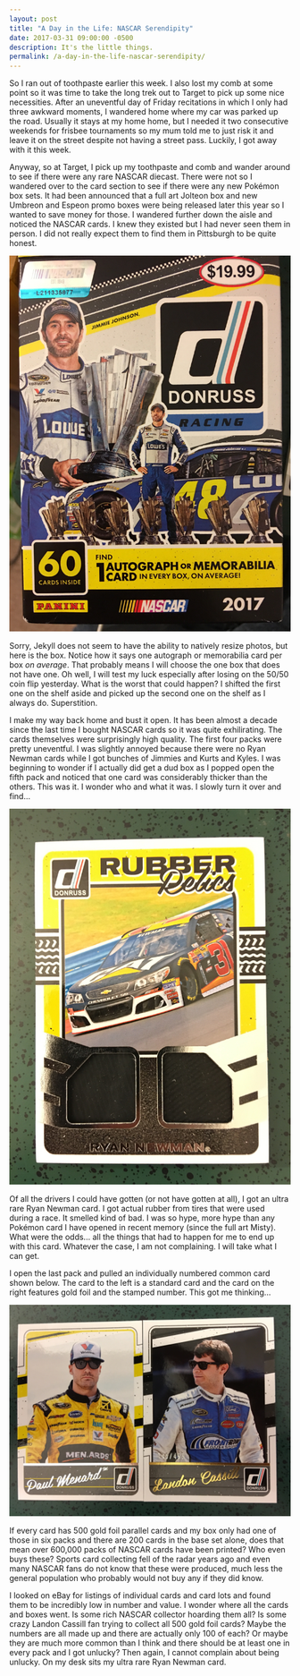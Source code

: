```yaml
---
layout: post
title: "A Day in the Life: NASCAR Serendipity"
date: 2017-03-31 09:00:00 -0500
description: It's the little things.
permalink: /a-day-in-the-life-nascar-serendipity/
---
```


So I ran out of toothpaste earlier this week. I also lost my comb at some point so it was time to take the long trek out to Target to pick up some nice necessities. After an uneventful day of Friday recitations in which I only had three awkward moments, I wandered home where my car was parked up the road. Usually it stays at my home home, but I needed it two consecutive weekends for frisbee tournaments so my mum told me to just risk it and leave it on the street despite not having a street pass. Luckily, I got away with it this week.

Anyway, so at Target, I pick up my toothpaste and comb and wander around to see if there were any rare NASCAR diecast. There were not so I wandered over to the card section to see if there were any new Pokémon box sets. It had been announced that a full art Jolteon box and new Umbreon and Espeon promo boxes were being released later this year so I wanted to save money for those. I wandered further down the aisle and noticed the NASCAR cards. I knew they existed but I had never seen them in person. I did not really expect them to find them in Pittsburgh to be quite honest.

![Surprise](\assets\img\nascar_card_box.jpg)

Sorry, Jekyll does not seem to have the ability to natively resize photos, but here is the box. Notice how it says one autograph or memorabilia card per box *on average*. That probably means I will choose the one box that does not have one. Oh well, I will test my luck especially after losing on the 50/50 coin flip yesterday. What is the worst that could happen? I shifted the first one on the shelf aside and picked up the second one on the shelf as I always do. Superstition.

I make my way back home and bust it open. It has been almost a decade since the last time I bought NASCAR cards so it was quite exhilirating. The cards themselves were surprisingly high quality. The first four packs were pretty uneventful. I was slightly annoyed because there were no Ryan Newman cards while I got bunches of Jimmies and Kurts and Kyles. I was beginning to wonder if I actually did get a dud box as I popped open the fifth pack and noticed that one card was considerably thicker than the others. This was it. I wonder who and what it was. I slowly turn it over and find...

![Double surprise](\assets\img\ryan_newman_card.jpg)

Of all the drivers I could have gotten (or not have gotten at all), I got an ultra rare Ryan Newman card. I got actual rubber from tires that were used during a race. It smelled kind of bad. I was so hype, more hype than any Pokémon card I have opened in recent memory (since the full art Misty). What were the odds... all the things that had to happen for me to end up with this card. Whatever the case, I am not complaining. I will take what I can get.

I open the last pack and pulled an individually numbered common card shown below. The card to the left is a standard card and the card on the right features gold foil and the stamped number. This got me thinking...

![Interesting...](\assets\img\landon_cassill_card.jpg)

If every card has 500 gold foil parallel cards and my box only had one of those in six packs and there are 200 cards in the base set alone, does that mean over 600,000 packs of NASCAR cards have been printed? Who even buys these? Sports card collecting fell of the radar years ago and even many NASCAR fans do not know that these were produced, much less the general population who probably would not buy any if they did know.

I looked on eBay for listings of individual cards and card lots and found them to be incredibly low in number and value. I wonder where all the cards and boxes went. Is some rich NASCAR collector hoarding them all? Is some crazy Landon Cassill fan trying to collect all 500 gold foil cards? Maybe the numbers are all made up and there are actually only 100 of each? Or maybe they are much more common than I think and there should be at least one in every pack and I got unlucky? Then again, I cannot complain about being unlucky. On my desk sits my ultra rare Ryan Newman card.
